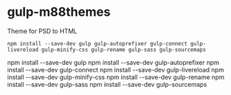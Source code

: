 # gulp-m88themes
Theme for PSD to HTML 

`npm install --save-dev gulp gulp-autoprefixer gulp-connect gulp-livereload gulp-minify-css gulp-rename gulp-sass gulp-sourcemaps`

npm install --save-dev gulp
npm install --save-dev gulp-autoprefixer
npm install --save-dev gulp-connect
npm install --save-dev gulp-livereload
npm install --save-dev gulp-minify-css
npm install --save-dev gulp-rename
npm install --save-dev gulp-sass
npm install --save-dev gulp-sourcemaps